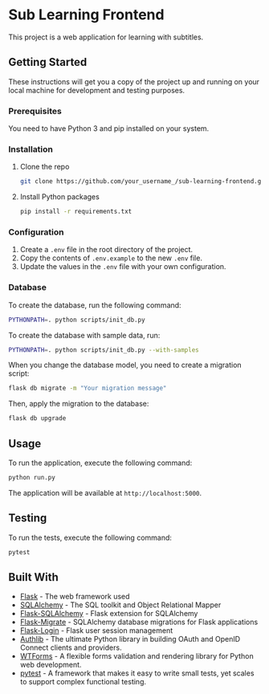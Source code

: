 # Sub Learning Frontend

This project is a web application for learning with subtitles.

## Getting Started

These instructions will get you a copy of the project up and running on your local machine for development and testing purposes.

### Prerequisites

You need to have Python 3 and pip installed on your system.

### Installation

1.  Clone the repo
    ```sh
    git clone https://github.com/your_username_/sub-learning-frontend.git
    ```
2.  Install Python packages
    ```sh
    pip install -r requirements.txt
    ```

### Configuration

1.  Create a `.env` file in the root directory of the project.
2.  Copy the contents of `.env.example` to the new `.env` file.
3.  Update the values in the `.env` file with your own configuration.

### Database

To create the database, run the following command:

```sh
PYTHONPATH=. python scripts/init_db.py
```

To create the database with sample data, run:

```sh
PYTHONPATH=. python scripts/init_db.py --with-samples
```

When you change the database model, you need to create a migration script:

```sh
flask db migrate -m "Your migration message"
```

Then, apply the migration to the database:

```sh
flask db upgrade
```

## Usage

To run the application, execute the following command:

```sh
python run.py
```

The application will be available at `http://localhost:5000`.

## Testing

To run the tests, execute the following command:

```sh
pytest
```

## Built With

*   [Flask](https://flask.palletsprojects.com/) - The web framework used
*   [SQLAlchemy](https://www.sqlalchemy.org/) - The SQL toolkit and Object Relational Mapper
*   [Flask-SQLAlchemy](https://flask-sqlalchemy.palletsprojects.com/) - Flask extension for SQLAlchemy
*   [Flask-Migrate](https://flask-migrate.readthedocs.io/) - SQLAlchemy database migrations for Flask applications
*   [Flask-Login](https://flask-login.readthedocs.io/) - Flask user session management
*   [Authlib](https://authlib.org/) - The ultimate Python library in building OAuth and OpenID Connect clients and providers.
*   [WTForms](https://wtforms.readthedocs.io/) - A flexible forms validation and rendering library for Python web development.
*   [pytest](https://docs.pytest.org/) - A framework that makes it easy to write small tests, yet scales to support complex functional testing.